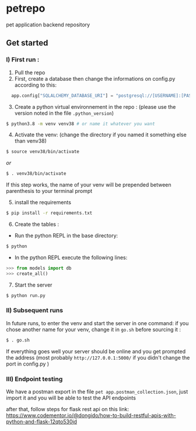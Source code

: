 # petrepo
pet application backend repository


## Get started
### I) First run :
1. Pull the repo
2. First, create a database then change the informations on config.py according to this:
```python
  app.config["SQLALCHEMY_DATABASE_URI"] = "postgresql://[USERNAME]:[PASSWORD]@localhost/[DATABASE NAME]"
```

3. Create a python virtual environnement in the repo :
(please use the version noted in the file `.python_version`)
```bash
$ python3.8 -m venv venv38 # or name it whatever you want 
```
4. Activate the venv:
(change the directory if you named it something else than venv38)
```bash
$ source venv38/bin/activate
```
*or*
```bash
$ . venv38/bin/activate
```
If this step works, the name of your venv will be prepended between parenthesis to your terminal prompt

5. install the requirements
```bash
$ pip install -r requirements.txt
```
6. Create the tables :  
  * Run the python REPL in the base directory:
```bash
$ python
```
  * In the python REPL execute the following lines: 
```python
>>> from models import db
>>> create_all()
```
7. Start the server
```bash
$ python run.py
```

### II) Subsequent runs
In future runs, to enter the venv and start the server in one command:
if you chose another name for your venv, change it in `go.sh` before sourcing it :
```bash
$ . go.sh
```
If everything goes well your server should be online and you get prompted the address (most probably `http://127.0.0.1:5000/` if you didn't change the port in config.py ) 
### III) Endpoint testing
We have a postman export in the file  `pet app.postman_collection.json`,  just import it and you will be able to test the API endpoints

after that, follow steps for flask rest api on this link:
https://www.codementor.io/@dongido/how-to-build-restful-apis-with-python-and-flask-12qto530jd
